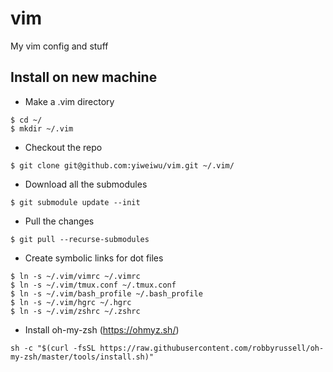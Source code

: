 # vim
My vim config and stuff

## Install on new machine

* Make a .vim directory
```
$ cd ~/
$ mkdir ~/.vim
```

* Checkout the repo
```
$ git clone git@github.com:yiweiwu/vim.git ~/.vim/
```

* Download all the submodules
```
$ git submodule update --init
```

* Pull the changes
```
$ git pull --recurse-submodules
```

* Create symbolic links for dot files
```
$ ln -s ~/.vim/vimrc ~/.vimrc
$ ln -s ~/.vim/tmux.conf ~/.tmux.conf
$ ln -s ~/.vim/bash_profile ~/.bash_profile
$ ln -s ~/.vim/hgrc ~/.hgrc
$ ln -s ~/.vim/zshrc ~/.zshrc
```

* Install oh-my-zsh (https://ohmyz.sh/)
```
sh -c "$(curl -fsSL https://raw.githubusercontent.com/robbyrussell/oh-my-zsh/master/tools/install.sh)"
```
